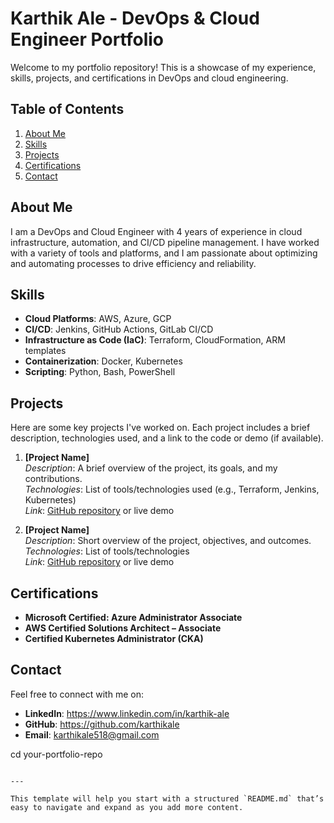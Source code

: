 
# Karthik Ale - DevOps & Cloud Engineer Portfolio

Welcome to my portfolio repository! This is a showcase of my experience, skills, projects, and certifications in DevOps and cloud engineering.

## Table of Contents
1. [About Me](#about-me)
2. [Skills](#skills)
3. [Projects](#projects)
4. [Certifications](#certifications)
5. [Contact](#contact)


## About Me

I am a DevOps and Cloud Engineer with 4 years of experience in cloud infrastructure, automation, and CI/CD pipeline management. I have worked with a variety of tools and platforms, and I am passionate about optimizing and automating processes to drive efficiency and reliability.

## Skills

- **Cloud Platforms**: AWS, Azure, GCP
- **CI/CD**: Jenkins, GitHub Actions, GitLab CI/CD
- **Infrastructure as Code (IaC)**: Terraform, CloudFormation, ARM templates
- **Containerization**: Docker, Kubernetes
- **Scripting**: Python, Bash, PowerShell

## Projects

Here are some key projects I've worked on. Each project includes a brief description, technologies used, and a link to the code or demo (if available).

1. **[Project Name]**  
   *Description*: A brief overview of the project, its goals, and my contributions.  
   *Technologies*: List of tools/technologies used (e.g., Terraform, Jenkins, Kubernetes)  
   *Link*: [GitHub repository](#) or live demo

2. **[Project Name]**  
   *Description*: Short overview of the project, objectives, and outcomes.  
   *Technologies*: List of tools/technologies  
   *Link*: [GitHub repository](#) or live demo

## Certifications

- **Microsoft Certified: Azure Administrator Associate**
- **AWS Certified Solutions Architect – Associate**
- **Certified Kubernetes Administrator (CKA)**

## Contact

Feel free to connect with me on:
- **LinkedIn**: https://www.linkedin.com/in/karthik-ale     
- **GitHub**: https://github.com/karthikale
- **Email**: karthikale518@gmail.com


cd your-portfolio-repo
```

---

This template will help you start with a structured `README.md` that’s easy to navigate and expand as you add more content.
